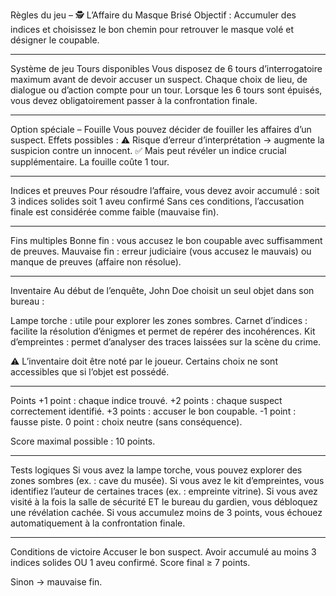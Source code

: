 Règles du jeu – 🕵️ L’Affaire du Masque Brisé
Objectif : Accumuler des indices et choisissez le bon chemin pour retrouver le masque volé et désigner le coupable.

---

Système de jeu
Tours disponibles
Vous disposez de 6 tours d’interrogatoire maximum avant de devoir accuser un suspect.
Chaque choix de lieu, de dialogue ou d’action compte pour un tour.
Lorsque les 6 tours sont épuisés, vous devez obligatoirement passer à la confrontation finale.

---

Option spéciale – Fouille
Vous pouvez décider de fouiller les affaires d’un suspect.
Effets possibles :
⚠️ Risque d’erreur d’interprétation → augmente la suspicion contre un innocent.
✅ Mais peut révéler un indice crucial supplémentaire.
La fouille coûte 1 tour.

---

Indices et preuves
Pour résoudre l’affaire, vous devez avoir accumulé :
soit 3 indices solides
soit 1 aveu confirmé
Sans ces conditions, l’accusation finale est considérée comme faible (mauvaise fin).

---

Fins multiples
Bonne fin : vous accusez le bon coupable avec suffisamment de preuves.
Mauvaise fin : erreur judiciaire (vous accusez le mauvais) ou manque de preuves (affaire non résolue).

---

Inventaire
Au début de l’enquête, John Doe choisit un seul objet dans son bureau :

Lampe torche : utile pour explorer les zones sombres.
Carnet d’indices : facilite la résolution d’énigmes et permet de repérer des incohérences.
Kit d’empreintes : permet d’analyser des traces laissées sur la scène du crime.

⚠️ L’inventaire doit être noté par le joueur. Certains choix ne sont accessibles que si l’objet est possédé.

---
Points
+1 point : chaque indice trouvé.
+2 points : chaque suspect correctement identifié.
+3 points : accuser le bon coupable.
-1 point : fausse piste.
0 point : choix neutre (sans conséquence).

Score maximal possible : 10 points.

---

Tests logiques
Si vous avez la lampe torche, vous pouvez explorer des zones sombres (ex. : cave du musée).
Si vous avez le kit d’empreintes, vous identifiez l’auteur de certaines traces (ex. : empreinte vitrine).
Si vous avez visité à la fois la salle de sécurité ET le bureau du gardien, vous débloquez une révélation cachée.
Si vous accumulez moins de 3 points, vous échouez automatiquement à la confrontation finale.

---

Conditions de victoire
Accuser le bon suspect.
Avoir accumulé au moins 3 indices solides OU 1 aveu confirmé.
Score final ≥ 7 points.

Sinon → mauvaise fin.
